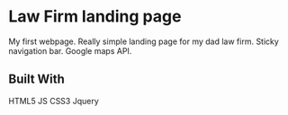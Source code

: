 # Law Firm landing page

My first webpage.
Really simple landing page for my dad law firm.
Sticky navigation bar. Google maps API.


## Built With

HTML5
JS
CSS3
Jquery
